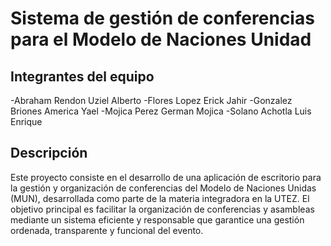 #  Sistema de gestión de conferencias para el Modelo de Naciones Unidad

##  Integrantes del equipo
-Abraham Rendon Uziel Alberto
-Flores Lopez Erick Jahir
-Gonzalez Briones America Yael
-Mojica Perez German Mojica
-Solano Achotla Luis Enrique 

##  Descripción
Este proyecto consiste en el desarrollo de una aplicación de escritorio para la gestión y organización de conferencias del Modelo de Naciones Unidas (MUN), desarrollada como parte de la materia integradora en la UTEZ. 
El objetivo principal es facilitar la organización de conferencias y asambleas mediante un sistema eficiente y responsable que garantice una gestión ordenada, transparente y funcional del evento.
